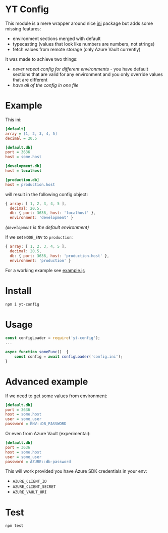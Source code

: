 YT Config
=========

This module is a mere wrapper around nice [ini] package but adds some missing 
features:

- environment sections merged with default
- typecasting (values that look like numbers are numbers, not strings)
- fetch values from remote storage (only Azure Vault currently)

It was made to achieve two things:

- *never repeat config for different environments* - you have default sections
  that are valid for any environment and you only override values that 
  are different
- *have all of the config in one file*


Example
=======

This ini:

```ini
[default]
array = [1, 2, 3, 4, 5]
decimal = 20.5

[default.db]
port = 3636
host = some.host

[development.db]
host = localhost

[production.db]
host = production.host
```

will result in the following config object:

```js
{ array: [ 1, 2, 3, 4, 5 ],
  decimal: 20.5,
  db: { port: 3636, host: 'localhost' },
  environment: 'development' }

```

*(`development` is the default environment)*

If we set `NODE_ENV` to `production`:

```js
{ array: [ 1, 2, 3, 4, 5 ],
  decimal: 20.5,
  db: { port: 3636, host: 'production.host' },
  environment: 'production' }

```

For a working example see [example.js]


Install
=======

```sh
npm i yt-config
```


Usage
=====

```js
const configLoader = require('yt-config');
...

async function someFunc()  {
    const config = await configLoader('config.ini');
}
```

Advanced example
================

If we need to get some values from environment:

```ini
[default.db]
port = 3636
host = some.host
user = some_user
password = ENV::DB_PASSWORD
```

Or even from Azure Vault (experimental):

```ini
[default.db]
port = 3636
host = some.host
user = some_user
password = AZURE::db-password
```

This will work provided you have Azure SDK credentials in your env:

- `AZURE_CLIENT_ID`
- `AZURE_CLIENT_SECRET`
- `AZURE_VAULT_URI`


Test
====

```sh
npm test
```

[ini]: https://www.npmjs.com/package/ini
[example.js]: example/example.js
